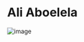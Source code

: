 # Ali Aboelela

![image](https://github.com/AliAboelela123/ECE444-F2023-Assignment1/assets/62535124/58a914a3-610c-443b-b2c2-b62c8823176c)
